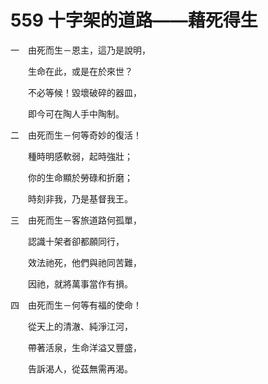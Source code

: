 # 559 十字架的道路——藉死得生

一　由死而生－恩主，這乃是說明，

　　生命在此，或是在於來世？

　　不必等候！毀壞破碎的器皿，

　　即今可在陶人手中陶制。

二　由死而生－何等奇妙的復活！

　　種時明感軟弱，起時強壯；

　　你的生命顯於勞碌和折磨；

　　時刻非我，乃是基督我王。

三　由死而生－客旅道路何孤單，

　　認識十架者卻都願同行，

　　效法祂死，他們與祂同苦難，

　　因祂，就將萬事當作有損。

四　由死而生－何等有福的使命！

　　從天上的清澈、純淨江河，

　　帶著活泉，生命洋溢又豐盛，

　　告訴渴人，從茲無需再渴。

